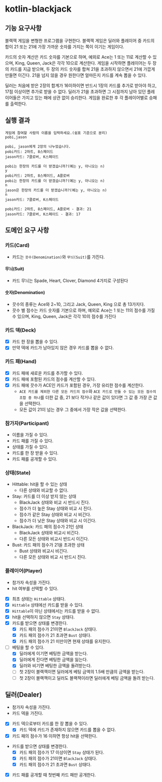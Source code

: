 # kotlin-blackjack

## 기능 요구사항

블랙잭 게임을 변형한 프로그램을 구현한다. 블랙잭 게임은 딜러와 플레이어 중 카드의 합이 21 또는 21에 가장 가까운 숫자를 가지는 쪽이 이기는 게임이다.

카드의 숫자 계산은 카드 숫자를 기본으로 하며, 예외로 Ace는 1 또는 11로 계산할 수 있으며, King, Queen, Jack은 각각 10으로 계산한다. 게임을 시작하면 플레이어는 두 장의 카드를 지급 받으며,
두 장의 카드 숫자를 합쳐 21을 초과하지 않으면서 21에 가깝게 만들면 이긴다. 21을 넘지 않을 경우 원한다면 얼마든지 카드를 계속 뽑을 수 있다.

딜러는 처음에 받은 2장의 합계가 16이하이면 반드시 1장의 카드를 추가로 받아야 하고, 17점 이상이면 추가로 받을 수 없다. 딜러가 21을 초과하면 그 시점까지 남아 있던 플레이어들은 가지고 있는 패에 상관 없이
승리한다. 게임을 완료한 후 각 플레이어별로 승패를 출력한다.

## 실행 결과

```
게임에 참여할 사람의 이름을 입력하세요.(쉼표 기준으로 분리)
pobi,jason

pobi, jason에게 2장의 나누었습니다.
pobi카드: 2하트, 8스페이드
jason카드: 7클로버, K스페이드

pobi는 한장의 카드를 더 받겠습니까?(예는 y, 아니오는 n)
y
pobi카드: 2하트, 8스페이드, A클로버
pobi는 한장의 카드를 더 받겠습니까?(예는 y, 아니오는 n)
n
jason은 한장의 카드를 더 받겠습니까?(예는 y, 아니오는 n)
n
jason카드: 7클로버, K스페이드

pobi카드: 2하트, 8스페이드, A클로버 - 결과: 21
jason카드: 7클로버, K스페이드 - 결과: 17
```

## 도메인 요구 사항

### 카드(Card)

- 카드는 `끗수(Denomination)`와 `무늬(Suit)`를 가진다.

#### 무늬(Suit)

- 카드 무늬는 Spade, Heart, Clover, Diamond 4가지로 구성된다

#### 숫자(Denomination)

- 끗수의 종류는 Ace와 2~10, 그리고 Jack, Queen, King 으로 총 13가지다.
- 끗수 별 점수는 카드 숫자를 기본으로 하며, 예외로 Ace는 1 또는 11의 점수를 가질 수 있으며, King, Queen, Jack은 각각 10의 점수를 가진다

### 카드 덱(Deck)

- [x] 카드 한 장을 뽑을 수 있다.
- [x] 만약 덱에 카드가 남아있지 않은 경우 카드를 뽑을 수 없다.

### 카드 패(Hand)

- [x] 카드 패에 새로운 카드를 추가할 수 있다.
- [x] 카드 패에 포함된 카드의 점수를 계산할 수 있다.
- [x] 카드 패에 끗수가 ACE인 카드가 포함된 경우, 가장 유리한 점수를 계산한다.
    - `ACE 카드를 제외한 다른 모든 카드의 점수`와 `ACE 카드로 만들 수 있는 모든 점수의 조합 중 하나`를 더한 값 중, 21 보다 작거나 같은 값이 있다면 그 값 중 가장 큰 값을 선택한다.
    - 모든 값이 21이 넘는 경우 그 중에서 가장 작은 값을 선택한다.

### 참가자(Participant)

- 이름을 가질 수 있다.
- 카드 패를 가질 수 있다.
- 상태를 가질 수 있다.
- 카드를 한 장 받을 수 있다.
- 카드 패를 공개할 수 있다.

### 상태(State)

- Hittable: hit을 할 수 있는 상태
    - 다른 상태와 비교할 수 없다.
- Stay: 카드를 더 이상 받지 않는 상태
    - BlackJack 상태와 비교 시 반드시 진다.
    - 점수가 더 높은 Stay 상태와 비교 시 진다.
    - 점수가 같은 Stay 상태와 비교 시 비긴다.
    - 점수가 더 낮은 Stay 상태와 비교 시 이긴다.
- BlackJack: 카드 패의 점수가 21인 상태
    - BlackJack 상태와 비교시 비긴다.
    - 다른 모든 상태와 비교시 반드시 이긴다.
- Bust: 카드 패의 점수가 21을 초과한 상태
    - Bust 상태와 비교시 비긴다.
    - 다른 모든 상태와 비교 시 반드시 진다.

### 플레이어(Player)

- 참가자 속성을 가진다.
- hit 여부를 선택할 수 있다.
- [x] 최초 상태는 `Hittable` 상태다.
- [x] `Hittable` 상태에선 카드를 받을 수 있다.
- [x] `Hittable`이 아닌 상태에서는 카드를 받을 수 없다.
- [x] hit을 선택하지 않으면 `Stay` 상태다.
- [x] 카드를 받으면 상태를 변경한다.
    - [x] 카드 패의 점수가 21이면 `BlackJack` 상태다.
    - [x] 카드 패의 점수가 21 초과면 `Bust` 상태다.
    - [x] 카드 패의 점수가 21 미만이면 현재 상태를 유지한다.
- [ ] 베팅을 할 수 있다.
  - [x] 딜러에게 이기면 베팅한 금액을 받는다.
  - [x] 딜러에게 진다면 베팅한 금액을 잃는다.
  - [x] 딜러와 비기면 베팅한 금액을 돌려받는다.
  - [ ] 첫 2장이 블랙잭이면 딜러에게 베팅 금액의 1.5배 만큼의 금액을 받는다.
  - [ ] 첫 2장이 블랙잭이고 딜러도 블랙잭이라면 딜러에게 베팅 금액을 돌려 받는다.

## 딜러(Dealer)

- 참가자 속성을 가진다.
- 카드 덱을 가진다.
- [x] 카드 덱으로부터 카드를 한 장 뽑을 수 있다.
    - [x] 카드 덱에 카드가 존재하지 않으면 카드를 뽑을 수 없다.
- [x] 카드 패의 점수가 16 이하면 항상 hit을 선택한다.
- 카드를 받으면 상태를 변경한다.
    - [x] 카드 패의 점수가 17 이상이면 `Stay` 상태가 된다.
    - [x] 카드 패의 점수가 21이면 `BlackJack` 상태다.
    - [x] 카드 패의 점수가 21 초과면 `Bust` 상태다.
- [x] 카드 패를 공개할 때 첫번째 카드 패만 공개한다.
